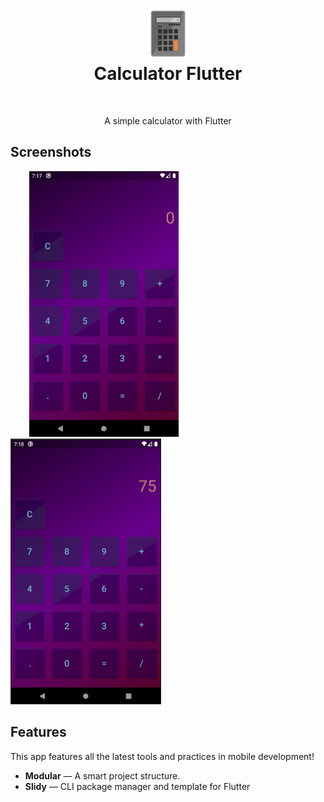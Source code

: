 <h1 align="center">
  <img src="calculator.png" alt="Calculator Flutter" width="80">
<br>
Calculator Flutter
</h1>

<br />

<p align="center">A simple calculator with Flutter</p>

## Screenshots
<div>
  <img src="presentation1.png" alt="presentation1" height="425" hspace="30">
  <img src="presentation2.png" alt="presentation2" height="425">
</div>

## Features
This app features all the latest tools and practices in mobile development!

- **Modular** — A smart project structure.
- **Slidy** — CLI package manager and template for Flutter

